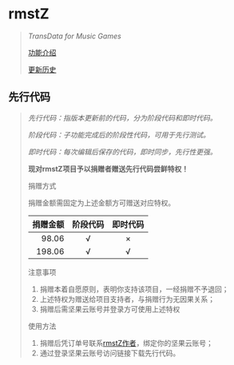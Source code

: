 # rmstZ
>*TransData for Music Games*
>
>[功能介绍](README.md)
>
>[更新历史](WHATSNEW.md)
## 先行代码
>*先行代码：指版本更新前的代码，分为阶段代码和即时代码。*
>
>*阶段代码：子功能完成后的阶段性代码，可用于先行测试。*
>
>*即时代码：每次编辑后保存的代码，即时同步，先行性更强。*
>
>**现对rmstZ项目予以捐赠者赠送先行代码尝鲜特权！**
>
> 捐赠方式
>
>捐赠金额需固定为上述金额方可赠送对应特权。
>
>捐赠金额|阶段代码|即时代码
>--:|:-:|:-:
>98.06|√|×
>198.06|√|√
>
> 注意事项
>
>1. 捐赠本着自愿原则，表明你支持该项目，一经捐赠不予退回；
>2. 上述特权为赠送给项目支持者，与捐赠行为无因果关系；
>3. 捐赠后需坚果云账号并登录方可使用上述特权
>
> 使用方法
>1. 捐赠后凭订单号联系[rmstZ作者](http://wpa.qq.com/msgrd?v=3&uin=308973930&site=rmstZ_9806&menu=yes)，绑定你的坚果云账号；
>2. 通过登录坚果云账号访问链接下载先行代码。
